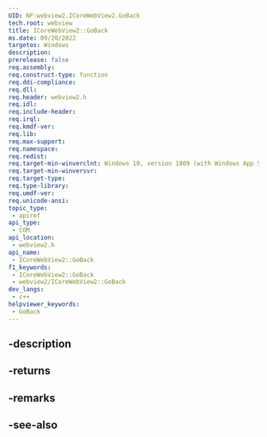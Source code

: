 ```yaml
---
UID: NF:webview2.ICoreWebView2.GoBack
tech.root: webview
title: ICoreWebView2::GoBack
ms.date: 09/20/2022
targetos: Windows
description: 
prerelease: false
req.assembly: 
req.construct-type: function
req.ddi-compliance: 
req.dll: 
req.header: webview2.h
req.idl: 
req.include-header: 
req.irql: 
req.kmdf-ver: 
req.lib: 
req.max-support: 
req.namespace: 
req.redist: 
req.target-min-winverclnt: Windows 10, version 1809 (with Windows App SDK 1.1 or later)
req.target-min-winversvr: 
req.target-type: 
req.type-library: 
req.umdf-ver: 
req.unicode-ansi: 
topic_type:
 - apiref
api_type:
 - COM
api_location:
 - webview2.h
api_name:
 - ICoreWebView2::GoBack
f1_keywords:
 - ICoreWebView2::GoBack
 - webview2/ICoreWebView2::GoBack
dev_langs:
 - c++
helpviewer_keywords:
 - GoBack
---
```


## -description

## -returns

## -remarks

## -see-also

